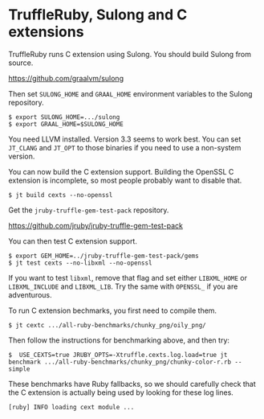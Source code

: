# TruffleRuby, Sulong and C extensions

TruffleRuby runs C extension using Sulong. You should build Sulong from source.

https://github.com/graalvm/sulong

Then set `SULONG_HOME` and `GRAAL_HOME` environment variables to the Sulong
repository.

```
$ export SULONG_HOME=.../sulong
$ export GRAAL_HOME=$SULONG_HOME
```

You need LLVM installed. Version 3.3 seems to work best. You can set `JT_CLANG`
and `JT_OPT` to those binaries if you need to use a non-system version.

You can now build the C extension support. Building the OpenSSL C extension is
incomplete, so most people probably want to disable that.

```
$ jt build cexts --no-openssl
```

Get the `jruby-truffle-gem-test-pack` repository.

https://github.com/jruby/jruby-truffle-gem-test-pack

You can then test C extension support.

```
$ export GEM_HOME=../jruby-truffle-gem-test-pack/gems
$ jt test cexts --no-libxml --no-openssl
```

If you want to test `libxml`, remove that flag and set either `LIBXML_HOME` or
`LIBXML_INCLUDE` and `LIBXML_LIB`. Try the same with `OPENSSL_` if you are
adventurous.

To run C extension bechmarks, you first need to compile them.

```
$ jt cextc .../all-ruby-benchmarks/chunky_png/oily_png/
```

Then follow the instructions for benchmarking above, and then try:

```
$  USE_CEXTS=true JRUBY_OPTS=-Xtruffle.cexts.log.load=true jt benchmark .../all-ruby-benchmarks/chunky_png/chunky-color-r.rb --simple
```

These benchmarks have Ruby fallbacks, so we should carefully check that the
C extension is actually being used by looking for these log lines.

```
[ruby] INFO loading cext module ...
```
